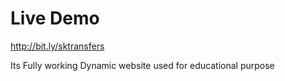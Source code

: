 # Live Demo
 http://bit.ly/sktransfers

Its Fully working Dynamic website used for educational purpose
